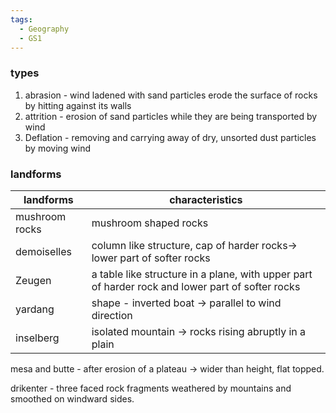 ```yaml
---
tags:
  - Geography
  - GS1
---
```

### types
1. abrasion - wind ladened with sand particles erode the surface of rocks by hitting against its walls
2. attrition - erosion of sand particles while they are being transported by wind
3. Deflation - removing and carrying away of dry, unsorted dust particles by moving wind

### landforms

| landforms      | characteristics                                                                                  |
| -------------- | ------------------------------------------------------------------------------------------------ |
| mushroom rocks | mushroom shaped rocks                                                                            |
| demoiselles    | column like structure, cap of harder rocks-> lower part of softer rocks                          |
| Zeugen         | a table like structure in a plane, with upper part of harder rock and lower part of softer rocks |
| yardang        | shape - inverted boat -> parallel to wind direction                                              |
| inselberg      | isolated mountain -> rocks rising abruptly in a plain                                            |

mesa and butte - after erosion of a plateau -> wider than height, flat topped.

drikenter - three faced rock fragments weathered by mountains and smoothed on windward sides.
